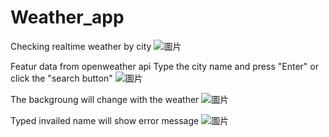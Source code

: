 # Weather_app
Checking realtime weather by city
![圖片](https://github.com/makise210/Weather_app/assets/48115073/2569b78b-d7b8-4a75-962d-8429ce9166cd)

Featur
data from openweather api
Type the city name and press "Enter" or click the "search button"
![圖片](https://github.com/makise210/Weather_app/assets/48115073/5f6d6ce1-eea5-44af-87cf-a6eb3efcef4b)

The backgroung will change with the weather
![圖片](https://github.com/makise210/Weather_app/assets/48115073/22a142a3-9b65-47f6-9d75-e204396ed848)

Typed invailed name will show error message
![圖片](https://github.com/makise210/Weather_app/assets/48115073/64bff2fe-5cd3-4907-9ef6-87085256cf06)
